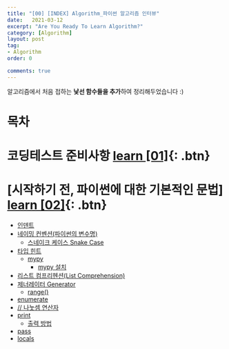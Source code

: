 ```yaml
---
title: "[00] [INDEX] Algorithm_파이썬 알고리즘 인터뷰"
date:   2021-03-12
excerpt: "Are You Ready To Learn Algorithm?"
category: [Algorithm]
layout: post
tag:
- Algorithm
order: 0

comments: true
---
```


알고리즘에서 처음 접하는 **낯선 함수들을 추가**하여 정리해두었습니다 :)




# 목차

# 코딩테스트 준비사항 [learn [01]](https://yerimoh.github.io//CT1/){: .btn}




# [시작하기 전, 파이썬에 대한 기본적인 문법]  [learn [02]](https://yerimoh.github.io//Algo2/){: .btn}
  * [인덴트](#인덴트)
  * [네이밍 컨벤션(파이썬의 변수명)](#네이밍-컨벤션(파이썬의-변수명))
    + [스네이크 케이스 Snake Case](#스네이크-케이스-snake-case)
  * [타입 힌트](#타입-힌트)
    + [mypy](#mypy)
      - [mypy 설치](#mypy-설치)
  * [리스트 컴프리헨션(List Comprehension)](#리스트-컴프리헨션(List-Comprehension))
  * [제너레이터 Generator](#제너레이터-generator)
    + [range()](#range())
  * [enumerate](#enumerate)
  * [// 나눗셈 연산자](#//-나눗셈-연산자)
  * [print](#print)
    + [출력 방법](#출력-방법)
  * [pass](#pass)
  * [locals](#locals)

